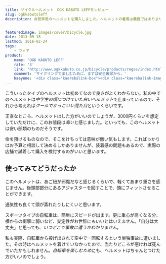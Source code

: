 ```yaml
---
title: サイクルヘルメット　OGK KABUTO LEFFをレビュー
slug: ogkkabutoleff
description: 自転車用のヘルメットを購入しました。ヘルメットの着用は義務ではありませんが、スポーツ用の自転車だと、スピードが簡単に出るので、万が一事故に遭った時が大変です。自転車を楽しむためにもヘルメットは着用した方がいいでしょう。


featuredimage: images/cover/bicycle.jpg
date: 2013-09-18
lastmod: 2016-02-24
tags: 
    - ウェア
product:
    name: 'OGK KABUTO LEFF'
    rate: '3'
    link: 'http://www.ogkkabuto.co.jp/bicycle/products/regas/index.html#a-leff'
    comment: 'サイクリングで楽しむために、まずは安全確保から。'
    kaeyome: '<div class="kaerebalink-box"><div class="kaerebalink-image"><a href="http://www.amazon.co.jp/exec/obidos/ASIN/B00B2F4H9C/illusionspace-22/ref=nosim/" rel="nofollow" target="_blank"><img src="https://ecx.images-amazon.com/images/I/51bg7uIj2wL._SL160_.jpg" style="border: none;" /></a></div><div class="kaerebalink-info"><div class="kaerebalink-name"><a href="http://www.amazon.co.jp/exec/obidos/ASIN/B00B2F4H9C/illusionspace-22/ref=nosim/" rel="nofollow" target="_blank">OGK KABUTO(オージーケーカブト) LEFF [レフ] アクティブレッド M/L</a><div class="kaerebalink-powered-date">posted with <a href="http://kaereba.com" rel="nofollow" target="_blank">カエレバ</a></div></div><div class="kaerebalink-detail"> OGK KABUTO(オージーケーカブト)     </div><div class="kaerebalink-link1"><div class="shoplinkamazon"><a href="http://www.amazon.co.jp/gp/search?keywords=OGK%20KABUTO%20LEFF&__mk_ja_JP=%83J%83%5E%83J%83i&tag=illusionspace-22" rel="nofollow" target="_blank" title="アマゾン" >Amazonで購入</a></div><div class="shoplinkrakuten"><a href="http://hb.afl.rakuten.co.jp/hgc/0e95387f.f2aef20d.0e953880.25e412bd/?pc=http%3A%2F%2Fsearch.rakuten.co.jp%2Fsearch%2Fmall%2FOGK%2520KABUTO%2520LEFF%2F-%2Ff.1-p.1-s.1-sf.0-st.A-v.2%3Fx%3D0%26scid%3Daf_ich_link_urltxt%26m%3Dhttp%3A%2F%2Fm.rakuten.co.jp%2F" rel="nofollow" target="_blank" title="楽天市場" >楽天市場で購入</a></div></div></div><div class="booklink-footer" style="clear: left"></div></div>'
---
```


こういったタイプのヘルメットは初めてなので良さがよくわからない。私の中でのヘルメットは<em>中学生の頃につけていた白いヘルメット</em>で止まっているので、それから考えれば<em>クールでかっこいい見た目</em>というくらいです。

正直なところ、ヘルメットはした方がいいのでしょうが、3000円くらいを想定していただけに、このお値段は<em>高い</em>と感じました。といっても、このヘルメットは安い部類のものだそうです。

命を預けるものなので、そこをけちっては意味が無い気もします。こればっかりはお予算と相談して決めるしかありませんが、装着感の問題もあるので、実際の店舗で試着して購入を検討するのがいいと思います。


## 使ってみてどうだったか


このヘルメットは、あご紐が邪魔だなと感じるくらいで、軽くてあまり重さを感じません。後頭部部分にあるアジャスターを回すことで、頭にフィットさせることができます。

通気性も良くて頭が蒸れたりしにくいと思います。

スポーツタイプの自転車は、簡単にスピードが出ます。更に重心が高くなる分、横からの衝撃に弱いなど、安定性がお世辞にもいいとはいえません。「自分は大丈夫」と思っても、<em>いつどこで事故に遭うかわかりません</em>。

私も実際、自転車から投げ出されて空中で一回転するという単独事故に遭いました。その時はヘルメットを着けていなかったので、当たりどころが悪ければ死んでいたかもしれません。<em>自転車を楽しむため</em>にも、ヘルメットはちゃんとつけた方がいいのでしょう。


  